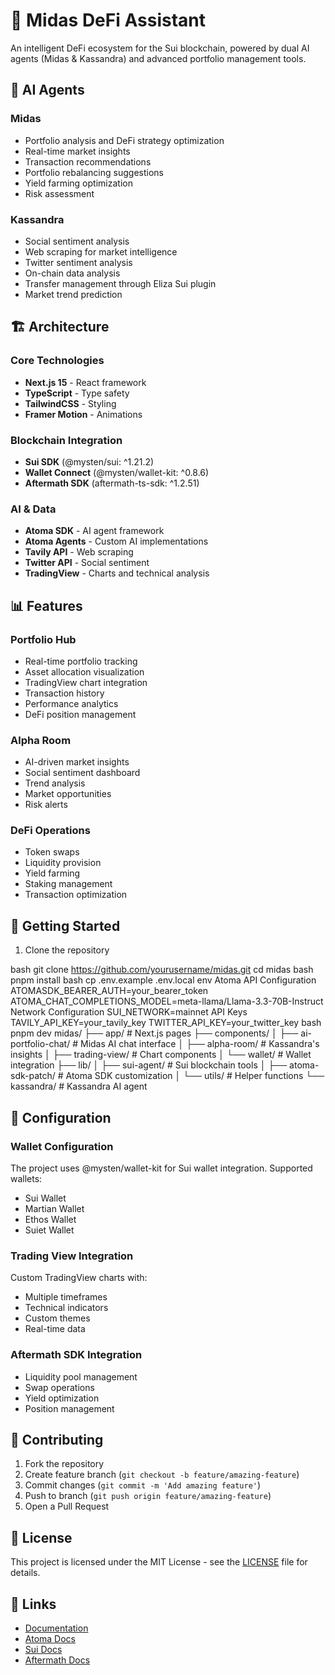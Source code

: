 # 🌟 Midas DeFi Assistant

An intelligent DeFi ecosystem for the Sui blockchain, powered by dual AI agents (Midas & Kassandra) and advanced portfolio management tools.

## 🤖 AI Agents

### Midas
- Portfolio analysis and DeFi strategy optimization
- Real-time market insights
- Transaction recommendations
- Portfolio rebalancing suggestions
- Yield farming optimization
- Risk assessment

### Kassandra
- Social sentiment analysis
- Web scraping for market intelligence
- Twitter sentiment analysis
- On-chain data analysis
- Transfer management through Eliza Sui plugin
- Market trend prediction

## 🏗 Architecture

### Core Technologies
- **Next.js 15** - React framework
- **TypeScript** - Type safety
- **TailwindCSS** - Styling
- **Framer Motion** - Animations

### Blockchain Integration
- **Sui SDK** (@mysten/sui: ^1.21.2)
- **Wallet Connect** (@mysten/wallet-kit: ^0.8.6)
- **Aftermath SDK** (aftermath-ts-sdk: ^1.2.51)

### AI & Data
- **Atoma SDK** - AI agent framework
- **Atoma Agents** - Custom AI implementations
- **Tavily API** - Web scraping
- **Twitter API** - Social sentiment
- **TradingView** - Charts and technical analysis

## 📊 Features

### Portfolio Hub
- Real-time portfolio tracking
- Asset allocation visualization
- TradingView chart integration
- Transaction history
- Performance analytics
- DeFi position management

### Alpha Room
- AI-driven market insights
- Social sentiment dashboard
- Trend analysis
- Market opportunities
- Risk alerts

### DeFi Operations
- Token swaps
- Liquidity provision
- Yield farming
- Staking management
- Transaction optimization

## 🚀 Getting Started

1. Clone the repository

bash
git clone https://github.com/yourusername/midas.git
cd midas
bash
pnpm install
bash
cp .env.example .env.local
env
Atoma API Configuration
ATOMASDK_BEARER_AUTH=your_bearer_token
ATOMA_CHAT_COMPLETIONS_MODEL=meta-llama/Llama-3.3-70B-Instruct
Network Configuration
SUI_NETWORK=mainnet
API Keys
TAVILY_API_KEY=your_tavily_key
TWITTER_API_KEY=your_twitter_key
bash
pnpm dev
midas/
├── app/ # Next.js pages
├── components/
│ ├── ai-portfolio-chat/ # Midas AI chat interface
│ ├── alpha-room/ # Kassandra's insights
│ ├── trading-view/ # Chart components
│ └── wallet/ # Wallet integration
├── lib/
│ ├── sui-agent/ # Sui blockchain tools
│ ├── atoma-sdk-patch/ # Atoma SDK customization
│ └── utils/ # Helper functions
└── kassandra/ # Kassandra AI agent


## 🔧 Configuration

### Wallet Configuration
The project uses @mysten/wallet-kit for Sui wallet integration. Supported wallets:
- Sui Wallet
- Martian Wallet
- Ethos Wallet
- Suiet Wallet

### Trading View Integration
Custom TradingView charts with:
- Multiple timeframes
- Technical indicators
- Custom themes
- Real-time data

### Aftermath SDK Integration
- Liquidity pool management
- Swap operations
- Yield optimization
- Position management

## 🤝 Contributing

1. Fork the repository
2. Create feature branch (`git checkout -b feature/amazing-feature`)
3. Commit changes (`git commit -m 'Add amazing feature'`)
4. Push to branch (`git push origin feature/amazing-feature`)
5. Open a Pull Request

## 📄 License

This project is licensed under the MIT License - see the [LICENSE](LICENSE) file for details.

## 🔗 Links
- [Documentation](docs/README.md)
- [Atoma Docs](https://docs.atoma.network)
- [Sui Docs](https://docs.sui.io)
- [Aftermath Docs](https://docs.aftermath.finance)
